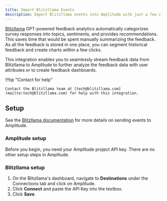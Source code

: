 ```yaml
---
title: Import Blitzllama Events
description: Import Blitzllama events into Amplitude with just a few clicks.
---
```


[Blitzllama](https://www.linkedin.com/company/blitzllama/) GPT-powered feedback analytics automatically categorizes survey responses into topics, sentiments, and provides recommendations. This saves time that would be spent manually summarizing the feedback. As all the feedback is stored in one place, you can segment historical feedback and create charts within a few clicks.

This integration enables you to seamlessly stream feedback data from Blitzllama to Amplitude to further analyze the feedback data with user attributes or to create feedback dashboards.


!!!tip "Contact  for help"

    Contact the Blitzllama team at [tech@blitzllama.com](mailto:tech@blitzllama.com) for help with this integration.

## Setup

See the [Blitzllama documentation](https://documentation.blitzllama.com/connections-destinations/amplitude) for more details on sending events to Amplitude. 

### Amplitude setup 

Before you begin, you need your Amplitude project API key. 
There are no other setup steps in Amplitude.

### Blitzllama setup

1. On the Blitzllama's dashboard, navigate to **Destinations** under the Connections tab and click on Amplitude.
2. Click **Connect** and paste the API Key into the textbox.
3. Click **Save**.
